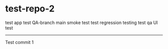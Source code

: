 # test-repo-2
test app
test
QA-branch
 main
 smoke test
 test
 regression testing
 test
 qa
 UI
 test
***************************
Test commit 1
